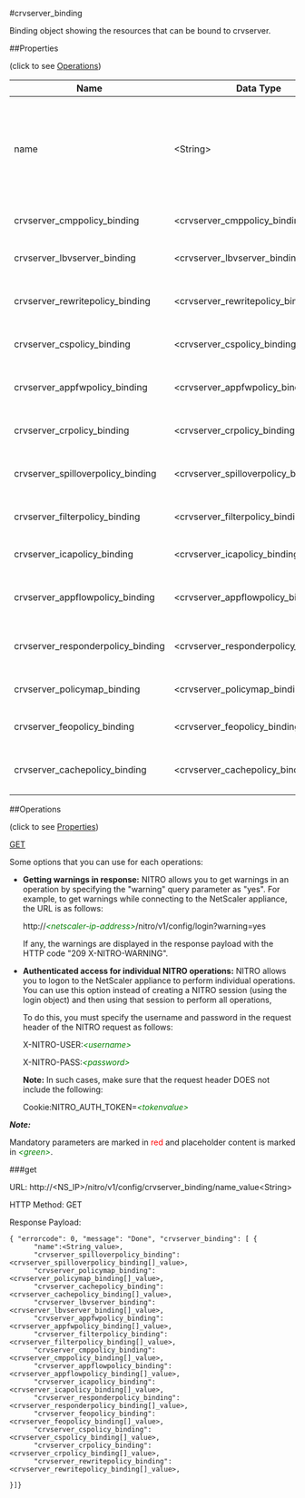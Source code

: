 #crvserver_binding

Binding object showing the resources that can be bound to crvserver.


##Properties 
<span>(click to see [Operations](#operations))</span>


<table><thead><tr><th>Name</th><th> Data Type</th><th> Permissions</th><th>Description</th></tr></thead><tbody><tr><td>name</td><td>&lt;String></td><td>Read-write</td><td>Name of a cache redirection virtual server about which to display detailed information.&lt;br>Minimum length = 1</td><tr><tr><td>crvserver_cmppolicy_binding</td><td>&lt;crvserver_cmppolicy_binding[]></td><td>Read-only</td><td>cmppolicy that can be bound to crvserver.</td><tr><tr><td>crvserver_lbvserver_binding</td><td>&lt;crvserver_lbvserver_binding[]></td><td>Read-only</td><td>lbvserver that can be bound to crvserver.</td><tr><tr><td>crvserver_rewritepolicy_binding</td><td>&lt;crvserver_rewritepolicy_binding[]></td><td>Read-only</td><td>rewritepolicy that can be bound to crvserver.</td><tr><tr><td>crvserver_cspolicy_binding</td><td>&lt;crvserver_cspolicy_binding[]></td><td>Read-only</td><td>cspolicy that can be bound to crvserver.</td><tr><tr><td>crvserver_appfwpolicy_binding</td><td>&lt;crvserver_appfwpolicy_binding[]></td><td>Read-only</td><td>appfwpolicy that can be bound to crvserver.</td><tr><tr><td>crvserver_crpolicy_binding</td><td>&lt;crvserver_crpolicy_binding[]></td><td>Read-only</td><td>crpolicy that can be bound to crvserver.</td><tr><tr><td>crvserver_spilloverpolicy_binding</td><td>&lt;crvserver_spilloverpolicy_binding[]></td><td>Read-only</td><td>spilloverpolicy that can be bound to crvserver.</td><tr><tr><td>crvserver_filterpolicy_binding</td><td>&lt;crvserver_filterpolicy_binding[]></td><td>Read-only</td><td>filterpolicy that can be bound to crvserver.</td><tr><tr><td>crvserver_icapolicy_binding</td><td>&lt;crvserver_icapolicy_binding[]></td><td>Read-only</td><td>icapolicy that can be bound to crvserver.</td><tr><tr><td>crvserver_appflowpolicy_binding</td><td>&lt;crvserver_appflowpolicy_binding[]></td><td>Read-only</td><td>appflowpolicy that can be bound to crvserver.</td><tr><tr><td>crvserver_responderpolicy_binding</td><td>&lt;crvserver_responderpolicy_binding[]></td><td>Read-only</td><td>responderpolicy that can be bound to crvserver.</td><tr><tr><td>crvserver_policymap_binding</td><td>&lt;crvserver_policymap_binding[]></td><td>Read-only</td><td>policymap that can be bound to crvserver.</td><tr><tr><td>crvserver_feopolicy_binding</td><td>&lt;crvserver_feopolicy_binding[]></td><td>Read-only</td><td>feopolicy that can be bound to crvserver.</td><tr><tr><td>crvserver_cachepolicy_binding</td><td>&lt;crvserver_cachepolicy_binding[]></td><td>Read-only</td><td>cachepolicy that can be bound to crvserver.</td><tr></tbody></table>
##Operations 
<span>(click to see [Properties](#properties))</span>


[GET](#get)


Some options that you can use for each operations:
<ul><li><p><b>Getting warnings in response:</b> NITRO allows you to get warnings in an operation by specifying the "warning" query parameter as "yes". For example, to get warnings while connecting to the NetScaler appliance, the URL is as follows:</p><p>http://<span style="color:green;font-style:italic;">&lt;netscaler-ip-address&gt;</span>/nitro/v1/config/login?warning=yes</p><p>If any, the warnings are displayed in the response payload with the HTTP code "209 X-NITRO-WARNING".</p></li><li><p><b>Authenticated access for individual NITRO operations:</b> NITRO allows you to logon to the NetScaler appliance to perform individual operations. You can use this option instead of creating a NITRO session (using the login object) and then using that session to perform all operations,</p><p>To do this, you must specify the username and password in the request header of the NITRO request as follows:</p><p>X-NITRO-USER:<span style="color:green;font-style:italic;">&lt;username&gt;</span></p><p>X-NITRO-PASS:<span style="color:green;font-style:italic;">&lt;password&gt;</span></p><p><b>Note:</b> In such cases, make sure that the request header DOES not include the following:</p><p>Cookie:NITRO_AUTH_TOKEN=<span style="color:green;font-style:italic;">&lt;tokenvalue&gt;</span></p></li></ul>



***Note:*** 
Mandatory parameters are marked in <span style="color:#FF0000;">red</span> and placeholder content is marked in <span style="color:green;font-style:italic">&lt;green&gt;</span>.

###get



URL: http://&lt;NS_IP&gt;/nitro/v1/config/crvserver_binding/name_value&lt;String&gt;
HTTP Method: GET
Response Payload: ```{ "errorcode": 0, "message": "Done", "crvserver_binding": [ {      "name":<String_value>,      "crvserver_spilloverpolicy_binding":<crvserver_spilloverpolicy_binding[]_value>,      "crvserver_policymap_binding":<crvserver_policymap_binding[]_value>,      "crvserver_cachepolicy_binding":<crvserver_cachepolicy_binding[]_value>,      "crvserver_lbvserver_binding":<crvserver_lbvserver_binding[]_value>,      "crvserver_appfwpolicy_binding":<crvserver_appfwpolicy_binding[]_value>,      "crvserver_filterpolicy_binding":<crvserver_filterpolicy_binding[]_value>,      "crvserver_cmppolicy_binding":<crvserver_cmppolicy_binding[]_value>,      "crvserver_appflowpolicy_binding":<crvserver_appflowpolicy_binding[]_value>,      "crvserver_icapolicy_binding":<crvserver_icapolicy_binding[]_value>,      "crvserver_responderpolicy_binding":<crvserver_responderpolicy_binding[]_value>,      "crvserver_feopolicy_binding":<crvserver_feopolicy_binding[]_value>,      "crvserver_cspolicy_binding":<crvserver_cspolicy_binding[]_value>,      "crvserver_crpolicy_binding":<crvserver_crpolicy_binding[]_value>,      "crvserver_rewritepolicy_binding":<crvserver_rewritepolicy_binding[]_value>,}]}```



